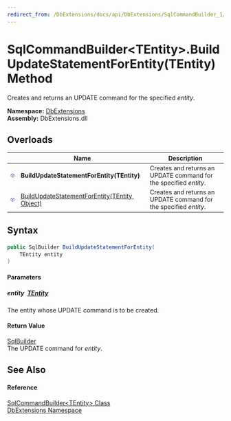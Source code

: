 ```yaml
---
redirect_from: /DbExtensions/docs/api/DbExtensions/SqlCommandBuilder_1/BuildUpdateStatementForEntity.html
---
```


SqlCommandBuilder&lt;TEntity>.BuildUpdateStatementForEntity(TEntity) Method
===========================================================================
Creates and returns an UPDATE command for the specified *entity*.
  
**Namespace:** [DbExtensions][1]  
**Assembly:** DbExtensions.dll

Overloads
---------

|                  | Name                                                | Description                                                       |
| ---------------- | --------------------------------------------------- | ----------------------------------------------------------------- |
| ![Public method] | **BuildUpdateStatementForEntity(TEntity)**          | Creates and returns an UPDATE command for the specified *entity*. |
| ![Public method] | [BuildUpdateStatementForEntity(TEntity, Object)][2] | Creates and returns an UPDATE command for the specified *entity*. |


Syntax
------

```csharp
public SqlBuilder BuildUpdateStatementForEntity(
	TEntity entity
)
```

#### Parameters

##### *entity*  [TEntity][3]
The entity whose UPDATE command is to be created.

#### Return Value
[SqlBuilder][4]  
The UPDATE command for *entity*.

See Also
--------

#### Reference
[SqlCommandBuilder&lt;TEntity> Class][3]  
[DbExtensions Namespace][1]  

[1]: ../README.md
[2]: BuildUpdateStatementForEntity_1.md
[3]: README.md
[4]: ../SqlBuilder/README.md
[Public method]: ../../icons/pubmethod.svg "Public method"
